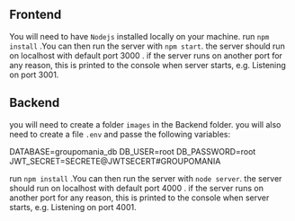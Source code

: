 ## Frontend

You will need to have `Nodejs` installed locally on your machine. 
run `npm install` .You can then run the server with `npm start`. the server should run on localhost with default port 3000 . if the server runs on another port for any reason, this is printed to the console when server starts, e.g. Listening on port 3001.


## Backend 


 you will need to create a folder `images` in the Backend folder. you will also need to create a file `.env` and passe the following variables:

DATABASE=groupomania_db DB_USER=root DB_PASSWORD=root JWT_SECRET=SECRETE@JWTSECERT#GROUPOMANIA

run `npm install` .You can then run the server with `node server`. the server should run on localhost with default port 4000 . if the server runs on another port for any reason, this is printed to the console when server starts, e.g. Listening on port 4001.